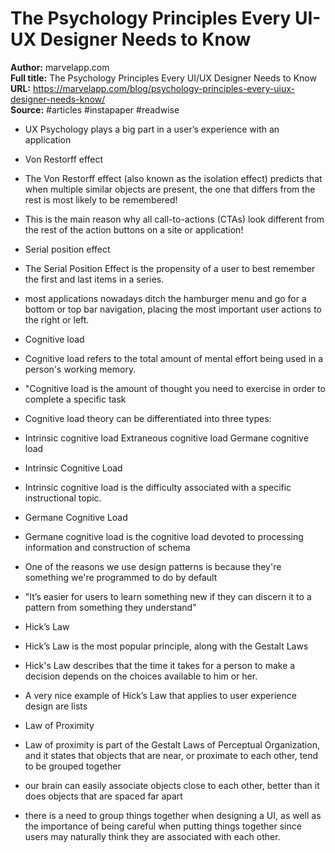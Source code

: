 # The Psychology Principles Every UI-UX Designer Needs to Know

**Author:** marvelapp.com  
**Full title:** The Psychology Principles Every UI/UX Designer Needs to Know  
**URL:** https://marvelapp.com/blog/psychology-principles-every-uiux-designer-needs-know/  
**Source:** #articles #instapaper #readwise

- UX Psychology plays a big part in a user’s experience with an application 
   
- Von Restorff effect 
   
- The Von Restorff effect (also known as the isolation effect) predicts that when multiple similar objects are present, the one that differs from the rest is most likely to be remembered! 
   
- This is the main reason why all call-to-actions (CTAs) look different from the rest of the action buttons on a site or application! 
   
- Serial position effect 
   
- The Serial Position Effect is the propensity of a user to best remember the first and last items in a series. 
   
- most applications nowadays ditch the hamburger menu and go for a bottom or top bar navigation, placing the most important user actions to the right or left. 
   
- Cognitive load 
   
- Cognitive load refers to the total amount of mental effort being used in a person's working memory. 
   
- "Cognitive load is the amount of thought you need to exercise in order to complete a specific task 
   
- Cognitive load theory can be differentiated into three types: 
   
- Intrinsic cognitive load
  Extraneous cognitive load
  Germane cognitive load 
   
- Intrinsic Cognitive Load 
   
- Intrinsic cognitive load is the difficulty associated with a specific instructional topic. 
   
- Germane Cognitive Load 
   
- Germane cognitive load is the cognitive load devoted to processing information and construction of schema 
   
- One of the reasons we use design patterns is because they're something we're programmed to do by default 
   
- "It’s easier for users to learn something new if they can discern it to a pattern from something they understand" 
   
- Hick’s Law 
   
- Hick’s Law is the most popular principle, along with the Gestalt Laws 
   
- Hick's Law describes that the time it takes for a person to make a decision depends on the choices available to him or her. 
   
- A very nice example of Hick’s Law that applies to user experience design are lists 
   
- Law of Proximity 
   
- Law of proximity is part of the Gestalt Laws of Perceptual Organization, and it states that objects that are near, or proximate to each other, tend to be grouped together 
   
- our brain can easily associate objects close to each other, better than it does objects that are spaced far apart 
   
- there is a need to group things together when designing a UI, as well as the importance of being careful when putting things together since users may naturally think they are associated with each other. 
   
